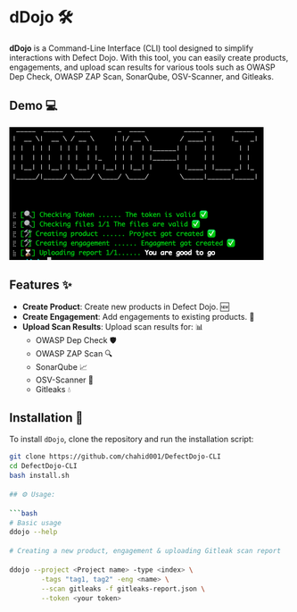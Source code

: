 # dDojo 🛠️

**dDojo** is a Command-Line Interface (CLI) tool designed to simplify interactions with Defect Dojo. With this tool, you can easily create products, engagements, and upload scan results for various tools such as OWASP Dep Check, OWASP ZAP Scan, SonarQube, OSV-Scanner, and Gitleaks.

## Demo 💻
![ddojo-cli](https://github.com/chahid001/DefectDojo-CLI/blob/main/assets/ddojo-cli.png)

## Features ✨

- **Create Product**: Create new products in Defect Dojo. 🆕
- **Create Engagement**: Add engagements to existing products. 🔗
- **Upload Scan Results**: Upload scan results for: 📊
  - OWASP Dep Check 🛡️
  - OWASP ZAP Scan 🔍
  - SonarQube 📈
  - OSV-Scanner 🔎
  - Gitleaks 💧

## Installation 🚀
To install `dDojo`, clone the repository and run the installation script:

```bash
git clone https://github.com/chahid001/DefectDojo-CLI
cd DefectDojo-CLI
bash install.sh

## ⚙️ Usage:

```bash
# Basic usage
ddojo --help

# Creating a new product, engagement & uploading Gitleak scan report

ddojo --project <Project name> -type <index> \
        -tags "tag1, tag2" -eng <name> \
        --scan gitleaks -f gitleaks-report.json \
        --token <your token>
```


